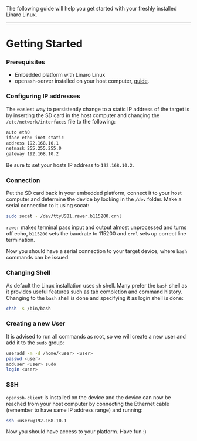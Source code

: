 The following guide will help you get started with your freshly installed Linaro Linux.

***
# Getting Started
### Prerequisites
- Embedded platform with Linaro Linux 
- openssh-server installed on your host computer, [guide](https://help.ubuntu.com/lts/serverguide/openssh-server.html).

### Configuring IP addresses
The easiest way to persistently change to a static IP address of the target is by inserting the SD card in the host computer and changing the `/etc/network/interfaces` file to the following: 

```bash
auto eth0
iface eth0 inet static
address 192.168.10.1
netmask 255.255.255.0
gateway 192.168.10.2
```

Be sure to set your hosts IP address to `192.168.10.2`.

### Connection
Put the SD card back in your embedded platform, connect it to your host computer and determine the device by looking in the `/dev` folder.
Make a serial connection to it using socat: 

```bash
sudo socat - /dev/ttyUSB1,rawer,b115200,crnl
```

`rawer` makes terminal pass input and output almost unprocessed and turns off echo, `b115200` sets the baudrate to 115200 and `crnl` sets up correct line termination.

Now you should have a serial connection to your target device, where `bash` commands can be issued.

### Changing Shell 
As default the Linux installation uses `sh` shell. 
Many prefer the `bash` shell as it provides useful features such as tab completion and command history.
Changing to the `bash` shell is done and specifying it as login shell is done:

```bash
chsh -s /bin/bash
```

### Creating a new User

It is advised to run all commands as root, so we will create a new user and add it to the `sudo` group:

```bash
useradd -m -d /home/<user> <user>
passwd <user>
adduser <user> sudo
login <user>
```

### SSH

 `openssh-client` is installed on the device and the device can now be reached from your host computer by connecting the Ethernet cable (remember to have same IP address range) and running:

```bash
ssh <user>@192.168.10.1
```

Now you should have access to your platform.
Have fun :)